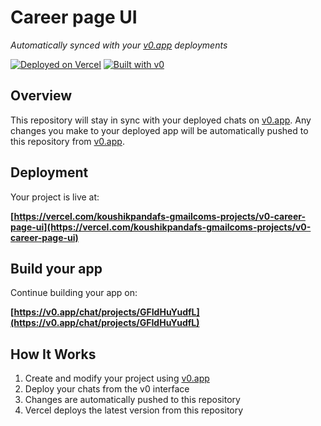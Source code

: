 # Career page UI

*Automatically synced with your [v0.app](https://v0.app) deployments*

[![Deployed on Vercel](https://img.shields.io/badge/Deployed%20on-Vercel-black?style=for-the-badge&logo=vercel)](https://vercel.com/koushikpandafs-gmailcoms-projects/v0-career-page-ui)
[![Built with v0](https://img.shields.io/badge/Built%20with-v0.app-black?style=for-the-badge)](https://v0.app/chat/projects/GFIdHuYudfL)

## Overview

This repository will stay in sync with your deployed chats on [v0.app](https://v0.app).
Any changes you make to your deployed app will be automatically pushed to this repository from [v0.app](https://v0.app).

## Deployment

Your project is live at:

**[https://vercel.com/koushikpandafs-gmailcoms-projects/v0-career-page-ui](https://vercel.com/koushikpandafs-gmailcoms-projects/v0-career-page-ui)**

## Build your app

Continue building your app on:

**[https://v0.app/chat/projects/GFIdHuYudfL](https://v0.app/chat/projects/GFIdHuYudfL)**

## How It Works

1. Create and modify your project using [v0.app](https://v0.app)
2. Deploy your chats from the v0 interface
3. Changes are automatically pushed to this repository
4. Vercel deploys the latest version from this repository
